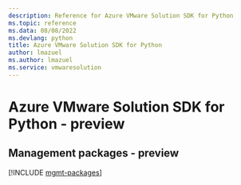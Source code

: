 ```yaml
---
description: Reference for Azure VMware Solution SDK for Python
ms.topic: reference
ms.data: 08/08/2022
ms.devlang: python
title: Azure VMware Solution SDK for Python
author: lmazuel
ms.author: lmazuel
ms.service: vmwaresolution
---
```

# Azure VMware Solution SDK for Python - preview

## Management packages - preview
[!INCLUDE [mgmt-packages](vmware-solution-mgmt-index.md)]
